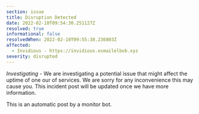 ```yaml
---
section: issue
title: Disruption Detected
date: 2022-02-10T09:54:30.251127Z
resolved: true
informational: false
resolvedWhen: 2022-02-10T09:55:38.236803Z
affected:
  - Invidious - https://invidious.esmailelbob.xyz
severity: disrupted
---
```

*Investigating* - We are investigating a potential issue that might affect the uptime of one our of services. We are sorry for any inconvenience this may cause you. This incident post will be updated once we have more information.

This is an automatic post by a monitor bot.
        
